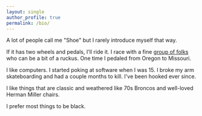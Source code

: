 ```yaml
---
layout: single
author_profile: true
permalink: /bio/
---
```

<div>
    <p>
       A lot of people call me "Shoe" but I rarely introduce myself that way.
    </p>
    <p>
    If it has two wheels and pedals, I'll ride it. I race with a fine <a href="https://www.instagram.com/olympia_cycling/" rel="external">group of folks</a> who can be a bit of a ruckus. One time I pedaled from Oregon to Missouri.
    </p>
    <p>
      I like computers. I started poking at software when I was 15. I broke my arm skateboarding and had a couple months to kill. I've been hooked ever since.
    </p>
    <p>
      I like things that are classic and weathered like 70s Broncos and well-loved Herman Miller chairs.
    </p>
    <p>
      I prefer most things to be black.
    </p>
</div>
